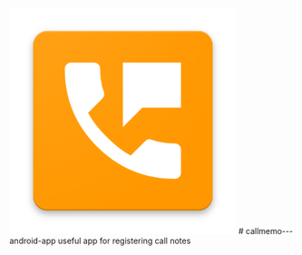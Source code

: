  <img src="Images/logo.png" width="400"> # callmemo---android-app
useful app for registering call notes   
